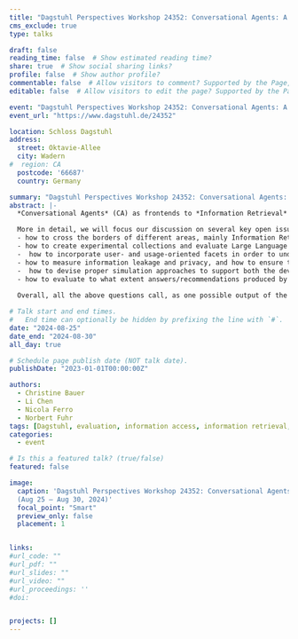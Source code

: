 ```yaml
---
title: "Dagstuhl Perspectives Workshop 24352: Conversational Agents: A Framework for Evaluation (CAFE)"
cms_exclude: true
type: talks

draft: false
reading_time: false  # Show estimated reading time?
share: true  # Show social sharing links?
profile: false  # Show author profile?
commentable: false  # Allow visitors to comment? Supported by the Page, Post, and Docs content types.
editable: false  # Allow visitors to edit the page? Supported by the Page, Post, and Docs content types.

event: "Dagstuhl Perspectives Workshop 24352: Conversational Agents: A Framework for Evaluation (CAFE)"
event_url: "https://www.dagstuhl.de/24352"

location: Schloss Dagstuhl
address:
  street: Oktavie-Allee
  city: Wadern
#  region: CA
  postcode: '66687'
  country: Germany

summary: "Dagstuhl Perspectives Workshop 24352: Conversational Agents: A Framework for Evaluation (CAFE)"
abstract: |-
  *Conversational Agents* (CA) as frontends to *Information Retrieval* (IR) and *Recommender Systems* (RS) become more popular in everyday life, with a wider range of users and usages. The latest developments in *Large Language Models* (LLMs) will have tremendous consequences, especially for the workplace and education. In this Dagstuhl Perspectives Workshop, we want to focus on the evaluation of these conversational systems, as appropriate methods are still missing. The quality of these systems is limited in terms of personalization, veracity and correctness, bias, transparency, trustworthiness, and understandability. Thus, evaluation methods must address these shortcomings. Furthermore, user- and usage-oriented aspects should become a more prominent and integral component in evaluations, as the user population as well as the tasks these systems are used for become more heterogeneous. For this reason, the topic-centric view of relevance has to be extended to a broad range of facets which are important for the different usage scenarios. Therefore, suitable evaluation criteria have to be specified, which form the basis for defining appropriate measures. Most importantly, the range of evaluation methods must be revisited and extended, as popular methods like the Cranfield approach or crowdsourcing must be complemented by new evaluation methods and strategies specifically tailored to this new type of system.

  More in detail, we will focus our discussion on several key open issues, among which are the following:
  - how to cross the borders of different areas, mainly Information Retrieval and Recommender Systems in our case, but also Natural Language Processing; 
  - how to create experimental collections and evaluate Large Language Models in terms of their bias, explainability, veracity, correctness, and hallucination in the CA context;  
  -  how to incorporate user- and usage-oriented facets in order to understand how users’ perceived conversation qualities (e.g., attentiveness, adaptability, understanding, and response quality) and perceived recommendation qualities (e.g.,, accuracy, novelty, interaction adequacy, and explanation) might interact with each other in a CA to affect user beliefs (e.g., perceived usefulness, perceived ease of use, transparency, user control, rapport, humanness), user attitudes (e.g., user satisfaction, trust), and behavioral intentions (e.g., intention to use);   
  - how to measure information leakage and privacy, and how to ensure that a CA does not propagate sensitive information;   
  -  how to devise proper simulation approaches to support both the development and the evaluation of a CA, avoiding circularity (the techniques used for simulation are similar to those used for developing systems), ensuring reliability, and reducing the gap between offline measurements and online user evaluations;    
  - how to evaluate to what extent answers/recommendations produced by a CA are appropriate, tailored to, and understandable for a specific audience, e.g., school kids, the general public, professionals, and people with (cognitive) disabilities.
    
  Overall, all the above questions call, as one possible output of the workshop, for envisioning *some reference architecture for CA systems, geared towards evaluation*, which allows the different areas to cooperate on a common ground and to share a common roadmap for improving our understanding of CA systems and making them more effective.

# Talk start and end times.
#   End time can optionally be hidden by prefixing the line with `#`.
date: "2024-08-25"
date_end: "2024-08-30"
all_day: true

# Schedule page publish date (NOT talk date).
publishDate: "2023-01-01T00:00:00Z"

authors:
  - Christine Bauer
  - Li Chen
  - Nicola Ferro
  - Norbert Fuhr
tags: [Dagstuhl, evaluation, information access, information retrieval, recommender systems, NLP, conversational agents, LLM]
categories:
  - event

# Is this a featured talk? (true/false)
featured: false

image:
  caption: 'Dagstuhl Perspectives Workshop 24352: Conversational Agents: A Framework for Evaluation (CAFE)<br>
  (Aug 25 – Aug 30, 2024)'
  focal_point: "Smart"
  preview_only: false
  placement: 1


links:
#url_code: ""
#url_pdf: ""
#url_slides: ""
#url_video: ""
#url_proceedings: ''
#doi: 


projects: []
---
```

